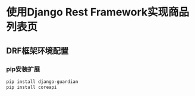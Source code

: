 # 使用Django Rest Framework实现商品列表页

## DRF框架环境配置

### pip安装扩展
```bash
pip install django-guardian
pip install coreapi
```